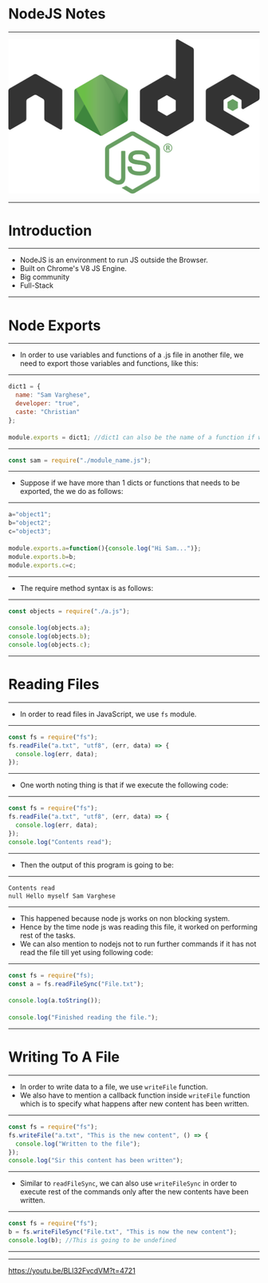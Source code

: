 # NodeJS Notes

<hr>

<img src="Images/Node.js_logo.svg">

<hr>

# Introduction

<hr>

- NodeJS is an environment to run JS outside the Browser.
- Built on Chrome's V8 JS Engine.
- Big community
- Full-Stack

<hr>

# Node Exports

<hr>

- In order to use variables and functions of a .js file in another file, we need to export those variables and functions, like this:

<hr>

```js
dict1 = {
  name: "Sam Varghese",
  developer: "true",
  caste: "Christian"
};

module.exports = dict1; //dict1 can also be the name of a function if we wanna have it so
```

<hr>

```js
const sam = require("./module_name.js");
```

<hr>

- Suppose if we have more than 1 dicts or functions that needs to be exported, the we do as follows:

<hr>

```js
a="object1";
b="object2";
c="object3";

module.exports.a=function(){console.log("Hi Sam...")};
module.exports.b=b;
module.exports.c=c;
```

<hr>

- The require method syntax is as follows:

<hr>

```js
const objects = require("./a.js");

console.log(objects.a);
console.log(objects.b);
console.log(objects.c);
```

<hr>

# Reading Files

<hr>

- In order to read files in JavaScript, we use `fs` module.

<hr>

```js
const fs = require("fs");
fs.readFile("a.txt", "utf8", (err, data) => {
  console.log(err, data);
});
```

<hr>

- One worth noting thing is that if we execute the following code:

<hr>

```js
const fs = require("fs");
fs.readFile("a.txt", "utf8", (err, data) => {
  console.log(err, data);
});
console.log("Contents read");
```

<hr>

- Then the output of this program is going to be:

<hr>

```none
Contents read
null Hello myself Sam Varghese
```

<hr>

- This happened because node js works on non blocking system.
- Hence by the time node js was reading this file, it worked on performing rest of the tasks.
- We can also mention to nodejs not to run further commands if it has not read the file till yet using following code:

<hr>

```js
const fs = require("fs);
const a = fs.readFileSync("File.txt");

console.log(a.toString());

console.log("Finished reading the file.");
```

<hr>

# Writing To A File

<hr>

- In order to write data to a file, we use `writeFile` function.
- We also have to mention a callback function inside `writeFile` function which is to specify what happens after new content has been written.

<hr>

```js
const fs = require("fs");
fs.writeFile("a.txt", "This is the new content", () => {
  console.log("Written to the file");
});
console.log("Sir this content has been written");
```

<hr>

- Similar to `readFileSync`, we can also use `writeFileSync` in order to execute rest of the commands only after the new contents have been written.

<hr>

```js
const fs = require("fs");
b = fs.writeFileSync("File.txt", "This is now the new content");
console.log(b); //This is going to be undefined
```

<hr>



<hr>

https://youtu.be/BLl32FvcdVM?t=4721